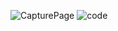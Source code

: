![CapturePage](https://github.com/user-attachments/assets/d99997ed-ef95-4b46-b00d-a3f1f2a32b0b)
![code](https://github.com/user-attachments/assets/84e66eb3-cfc9-411a-981c-6d356718c192)
